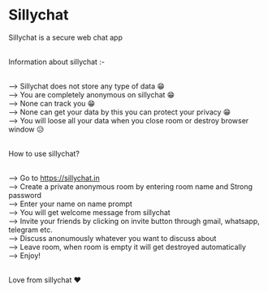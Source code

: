 # Sillychat
Sillychat is a secure web chat app</br></br>

Information about sillychat :-</br></br>

--> Sillychat does not store any type of data 😁</br>
--> You are completely anonymous on sillychat 😁</br>
--> None can track you 😁</br>
--> None can get your data by this you can protect your privacy 😁</br>
--> You will loose all your data when you close room or destroy browser window 😥</br></br>

How to use sillychat?</br></br>

--> Go to https://sillychat.in</br>
--> Create a private anonymous room by entering room name and Strong password</br>
--> Enter your name on name prompt</br>
--> You will get welcome message from sillychat</br>
--> Invite your friends by clicking on invite button through gmail, whatsapp, telegram etc.</br>
--> Discuss anonumously whatever you want to discuss about</br>
--> Leave room, when room is empty it will get destroyed automatically</br>
--> Enjoy!</br></br>

Love from sillychat ❤
